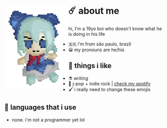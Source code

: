 <div>
 <img align="left" width="200" src="https://github.com/felipe-juan/felipe-juan/blob/main/knrel3oet9ia1.gif">

# ☄️ about me
hi, I'm a 19yo boi who doesn't know what he is doing in his life
* 🇧🇷  i'm from são paulo, brazil
* 😀  my pronouns are he/his
</div>

## 💌 things i like
* ⚗️  writing
* 🎵  j-pop + indie rock | [check my spotify](https://open.spotify.com/user/jawj49qinebgdkt15jgo6lz6c)
* 🖌️  i really need to change these emojis

## 🤌 languages that i use
* none. i'm not a programmer yet lol

